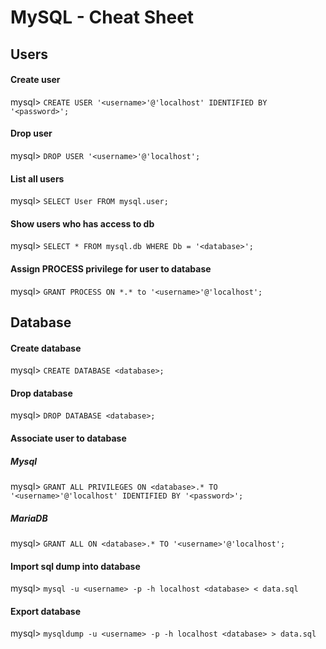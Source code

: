 # MySQL - Cheat Sheet

## Users

#### Create user
mysql> `CREATE USER '<username>'@'localhost' IDENTIFIED BY '<password>';`

#### Drop user
mysql> `DROP USER '<username>'@'localhost';`

#### List all users
mysql> `SELECT User FROM mysql.user;`

#### Show users who has access to db
mysql> `SELECT * FROM mysql.db WHERE Db = '<database>';`

#### Assign PROCESS privilege for user to database
mysql> `GRANT PROCESS ON *.* to '<username>'@'localhost';`


## Database

#### Create database
mysql> `CREATE DATABASE <database>;`

#### Drop database
mysql> `DROP DATABASE <database>;`

#### Associate user to database

##### Mysql
mysql> `GRANT ALL PRIVILEGES ON <database>.* TO '<username>'@'localhost' IDENTIFIED BY '<password>';`

##### MariaDB
mysql> `GRANT ALL ON <database>.* TO '<username>'@'localhost';`

#### Import sql dump into database
mysql> `mysql -u <username> -p -h localhost <database> < data.sql`

#### Export database
mysql> `mysqldump -u <username> -p -h localhost <database> > data.sql`
